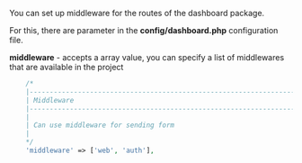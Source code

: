 You can set up middleware for the routes of the dashboard package.

For this, there are parameter in the **config/dashboard.php** configuration file.

**middleware** - accepts a array value, you can specify a list of middlewares that are available in the project

```php
    /*
    |--------------------------------------------------------------------------
    | Middleware
    |--------------------------------------------------------------------------
    |
    | Can use middleware for sending form
    |
    */
    'middleware' => ['web', 'auth'],
```